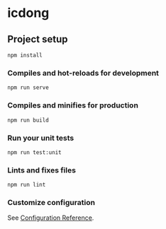 <!--
 * @Description: Description
 * @Author: Daito Chai
 * @Date: 2020-06-09 19:21:02
 * @LastEditTime: 2020-06-09 21:09:49
 * @LastEditors: 
--> 
# icdong

## Project setup
```
npm install
```

### Compiles and hot-reloads for development
```
npm run serve
```

### Compiles and minifies for production
```
npm run build
```

### Run your unit tests
```
npm run test:unit
```

### Lints and fixes files
```
npm run lint
```

### Customize configuration
See [Configuration Reference](https://cli.vuejs.org/config/).
